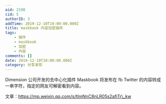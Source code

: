 ```yaml
---
aid: 2198
cid: 5
authorID: 3
addTime: 2019-12-10T10:00:00.000Z
title: maskbook 内容加密插件
tags:
    - 插件
    - maskbook
    - 加密
    - 内容
comments: []
date: 2019-12-10T10:00:00.000Z
category: 分享发现
---
```


Dimension 公司开发的去中心化插件 Maskbook 将发布在 fb Twitter 的内容转成一串字符，指定的网友可解密看到内容。

文章：https://mp.weixin.qq.com/s/tImNnC8nLR05s2afiTr\_kw
